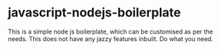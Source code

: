 # javascript-nodejs-boilerplate
This is a simple node js boilerplate, which can be customised as per the needs. This does not have any jazzy features inbuilt. Do what you need.
